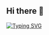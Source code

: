 ## Hi there 👋
[![Typing SVG](https://readme-typing-svg.herokuapp.com?font=Fira+Code&pause=1000&vCenter=true&width=435&lines=Sebasti%C3%A1n+Correa;Ingeniero+en+proceso)](https://git.io/typing-svg)
<!--
**SebassBarreto/SebassBarreto** is a ✨ _special_ ✨ repository because its `README.md` (this file) appears on your GitHub profile.

Here are some ideas to get you started:

- 🔭 I’m currently working on ...
- 🌱 I’m currently learning ...
- 👯 I’m looking to collaborate on ...
- 🤔 I’m looking for help with ...
- 💬 Ask me about ...
- 📫 How to reach me: ...
- 😄 Pronouns: ...
- ⚡ Fun fact: ...
-->
